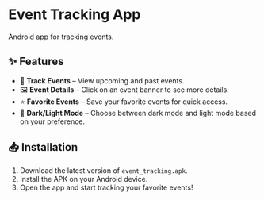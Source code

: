 # Event Tracking App

Android app for tracking events.

## ✨ Features
- 📅 **Track Events** – View upcoming and past events.
- 🖼 **Event Details** – Click on an event banner to see more details.
- ⭐ **Favorite Events** – Save your favorite events for quick access.
- 🌙 **Dark/Light Mode** – Choose between dark mode and light mode based on your preference.

## 📥 Installation
1. Download the latest version of `event_tracking.apk`.
2. Install the APK on your Android device.
3. Open the app and start tracking your favorite events!
